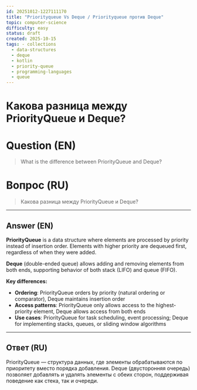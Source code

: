 ```yaml
---
id: 20251012-1227111170
title: "Priorityqueue Vs Deque / Priorityqueue против Deque"
topic: computer-science
difficulty: easy
status: draft
created: 2025-10-15
tags: - collections
  - data-structures
  - deque
  - kotlin
  - priority-queue
  - programming-languages
  - queue
---
```

# Какова разница между PriorityQueue и Deque?

# Question (EN)
> What is the difference between PriorityQueue and Deque?

# Вопрос (RU)
> Какова разница между PriorityQueue и Deque?

---

## Answer (EN)

**PriorityQueue** is a data structure where elements are processed by priority instead of insertion order. Elements with higher priority are dequeued first, regardless of when they were added.

**Deque** (double-ended queue) allows adding and removing elements from both ends, supporting behavior of both stack (LIFO) and queue (FIFO).

**Key differences:**
- **Ordering**: PriorityQueue orders by priority (natural ordering or comparator), Deque maintains insertion order
- **Access patterns**: PriorityQueue only allows access to the highest-priority element, Deque allows access from both ends
- **Use cases**: PriorityQueue for task scheduling, event processing; Deque for implementing stacks, queues, or sliding window algorithms

---

## Ответ (RU)

PriorityQueue — структура данных, где элементы обрабатываются по приоритету вместо порядка добавления. Deque (двусторонняя очередь) позволяет добавлять и удалять элементы с обеих сторон, поддерживая поведение как стека, так и очереди.

